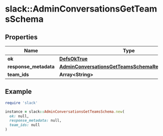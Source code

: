 # slack::AdminConversationsGetTeamsSchema

## Properties

| Name | Type | Description | Notes |
| ---- | ---- | ----------- | ----- |
| **ok** | [**DefsOkTrue**](DefsOkTrue.md) |  |  |
| **response_metadata** | [**AdminConversationsGetTeamsSchemaResponseMetadata**](AdminConversationsGetTeamsSchemaResponseMetadata.md) |  | [optional] |
| **team_ids** | **Array&lt;String&gt;** |  |  |

## Example

```ruby
require 'slack'

instance = slack::AdminConversationsGetTeamsSchema.new(
  ok: null,
  response_metadata: null,
  team_ids: null
)
```

